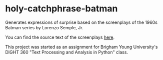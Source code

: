 # holy-catchphrase-batman
Generates expressions of surprise based on the screenplays of the 1960s Batman series by Lorenzo Semple, Jr.

You can find the source text of the screenplays [here](https://www.springfieldspringfield.co.uk/episode_scripts.php?tv-show=batman-1966 "Batman 1966 Episode Scripts").

This project was started as an assignment for Brigham Young University's DIGHT 360 "Text Processing and Analysis in Python" class.
